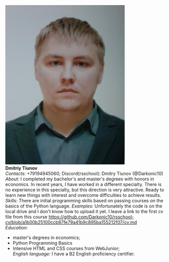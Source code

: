 ![My photo](img/photo.jpeg)\
**Dmitriy Tiunov**\
*Contacts:* +79194945060; Discord(rsschool): Dmitry Tiunov (@Darkonic10)\
*About:* I completed my bachelor's and master's degrees with honors in economics. In recent years, I have worked in a different specialty. There is no experience in this specialty, but this direction is very attractive. Ready to learn new things with interest and overcome difficulties to achieve results.\
*Skills:* There are initial programming skills based on passing courses on the basics of the Python language.
*Examples:* Unfortunately the code is on the local drive and I don't know how to upload it yet. I leave a link to the first cv file from this course <https://github.com/Darkonic10/rsschool-cv/blob/a1b00b25100ccb87fe79a41b9c895ba155212f07/cv.md>\
*Education:* 
- master's degrees in economics; 
- Python Programming Basics
- Intensive HTML and CSS courses from WebJunior;\
*English language:* I have a B2 English proficiency certifier.